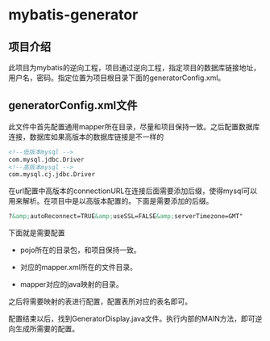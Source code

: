 # mybatis-generator

## 项目介绍

 此项目为mybatis的逆向工程，项目通过逆向工程，指定项目的数据库链接地址，用户名，密码。指定位置为项目根目录下面的generatorConfig.xml。

##  generatorConfig.xml文件

此文件中首先配置通用mapper所在目录，尽量和项目保持一致。之后配置数据库连接，数据库如果高版本的数据库链接是不一样的

```xml
<!--低版本mysql -->
com.mysql.jdbc.Driver
<!--高版本mysql -->
com.mysql.cj.jdbc.Driver
```

在url配置中高版本的connectionURL在连接后面需要添加后缀，使得mysql可以用来解析。在项目中是以高版本配置的。下面是需要添加的后缀。

```xml
?&amp;autoReconnect=TRUE&amp;useSSL=FALSE&amp;serverTimezone=GMT"                     
```

下面就是需要配置

- pojo所在的目录包，和项目保持一致。

- 对应的mapper.xml所在的文件目录。
- mapper对应的java映射的目录。

之后将需要映射的表进行配置，配置表所对应的表名即可。

配置结束以后，找到GeneratorDisplay.java文件。执行内部的MAIN方法，即可逆向生成所需要的配置。

